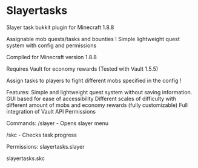 # Slayertasks
Slayer task bukkit plugin for Minecraft 1.8.8

Assignable mob quests/tasks and bounties !
Simple lightweight quest system with config and permissions

 

Compiled for Minecraft version 1.8.8

Requires Vault for economy rewards (Tested with Vault 1.5.5)

 

Assign tasks to players to fight different mobs specified in the config !

 

Features:
Simple and lightweight quest system without saving information.
GUI based for ease of accessibility 
Different scales of difficulty with different amount of mobs and economy rewards (fully customizable)
Full integration of Vault API
Permissions
 

Commands:
/slayer - Opens slayer menu

/skc - Checks task progress

 

Permissions:
slayertasks.slayer

slayertasks.skc
